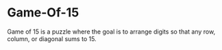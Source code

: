 # Game-Of-15
Game of 15 is a puzzle where the goal is to arrange digits so that any row, column, or diagonal sums to 15.
